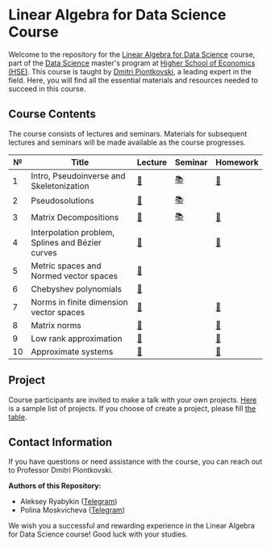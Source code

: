 # Linear Algebra for Data Science Course

Welcome to the repository for the [Linear Algebra for Data Science](https://www.hse.ru/en/edu/courses/470902553) course, part of the [Data Science](https://www.hse.ru/ma/datasci/) master's program at [Higher School of Economics (HSE)](https://www.hse.ru/). This course is taught by [Dmitri Piontkovski](https://www.hse.ru/en/org/persons/64913), a leading expert in the field. Here, you will find all the essential materials and resources needed to succeed in this course.

<!--- 
## Course Description

In the lecture course, we consider some topics of linear algebra beyond the standard first year course which are extremely important for applications. Mostly, these are applications to data analysis and machine learning, as well as to economics and statistics. We begin with inversions of rectangle matrices, that is, we discuss pseudo-inverse matrices (and their connections to the linear regression model). Among others, we discuss iteration methods (and their using in models of random walk on a graph applied to Internet search such as PageRank algorithm), matrix decompositions (such as SVD) and methods of dimension decreasing (with their connection to some image compression algorithms), and the theory of matrix norms and perturbation theory (for error estimates in matrix computations). The course includes also symbolic methods in systems of algebraic equations, approximation problems, Chebyshev polynomials, matrix functions such as exponents etc. We plan to invite some external lecturers who successfully apply linear algebra in their work. The students are also be invited to give their own talks on additional topics of applied or theoretical linear algebra.
-->
## Course Contents

The course consists of lectures and seminars. Materials for subsequent lectures and seminars will be made available as the course progresses.

№ | Title | Lecture | Seminar | Homework 
--- | --- | --- | --- |--- 
1 | Intro, Pseudoinverse and Skeletonization| [📁](https://raw.githubusercontent.com/kamranuz/linal-course-hse/master/lecture-notes/lecture01-pseudoinverse.pdf)  | [📚](https://raw.githubusercontent.com/kamranuz/linal-course-hse/master/seminars/seminar01-svd.pdf) | [📝](https://raw.githubusercontent.com/kamranuz/linal-course-hse/master/homework/dz_pseudoinverse_eng.jpg)  
2 | Pseudosolutions| [📁](https://raw.githubusercontent.com/kamranuz/linal-course-hse/master/lecture-notes/lecture02-pseudosolutions.pdf) | [📚](https://raw.githubusercontent.com/kamranuz/linal-course-hse/master/seminars/seminar02-linearregression.pdf) |  
3 | Matrix Decompositions| [📁](https://raw.githubusercontent.com/kamranuz/linal-course-hse/master/lecture-notes/lecture03-decompositions.pdf) | [📚](https://raw.githubusercontent.com/kamranuz/linal-course-hse/master/seminars/seminar03-decompositions.pdf)  | [📝](https://raw.githubusercontent.com/kamranuz/linal-course-hse/master/homework/dz_decompostions_eng.jpg) 
4 | Interpolation problem, Splines and Bézier curves| [📁](https://raw.githubusercontent.com/kamranuz/linal-course-hse/master/lecture-notes/lecture04-interpolations.pdf) |  | [📝](https://raw.githubusercontent.com/kamranuz/linal-course-hse/master/homework/dz_approximate_eng.jpg) 
5 | Metric spaces and Normed vector spaces| [📁](https://raw.githubusercontent.com/kamranuz/linal-course-hse/master/lecture-notes/lecture05-metrics.pdf) |  |  
6 | Chebyshev polynomials| [📁](https://raw.githubusercontent.com/kamranuz/linal-course-hse/master/lecture-notes/lecture06-chebyshev.pdf)  |  |   
7 | Norms in finite dimension vector spaces| [📁](https://raw.githubusercontent.com/kamranuz/linal-course-hse/master/lecture-notes/lecture07-minkowski.pdf)  |  | [📝](https://raw.githubusercontent.com/kamranuz/linal-course-hse/master/homework/dz_metrics_n_norms_eng.pdf)  
8 | Matrix norms| [📁](https://raw.githubusercontent.com/kamranuz/linal-course-hse/master/lecture-notes/lecture08-matrixnorms.pdf) |  | [📝](https://raw.githubusercontent.com/kamranuz/linal-course-hse/master/homework/dz_matrix_norms_eng.pdf) 
9 | Low rank approximation| [📁](https://raw.githubusercontent.com/kamranuz/linal-course-hse/master/lecture-notes/lecture09-approximate_rank.pdf) |  | [📝](https://raw.githubusercontent.com/kamranuz/linal-course-hse/master/homework/dz_small_rank_approx_eng.pdf) 
10 | Approximate systems| [📁](https://raw.githubusercontent.com/kamranuz/linal-course-hse/master/lecture-notes/lecture10-approximate_systems.pdf)  |  | [📝](https://raw.githubusercontent.com/kamranuz/linal-course-hse/master/homework/dz_condition_number_eng.pdf)  

## Project 

Сourse participants are invited to make a talk with your own projects. [Here](https://raw.githubusercontent.com/kamranuz/linal-course-hse/master/homework/Project_eng_2023.pdf) is a sample list of projects. If you choose of create a project, please fill [the table](https://docs.google.com/spreadsheets/d/1IawQbKXwEAeqWrXqV4l8QZw4qbNyhHwveeCg-MGOhNY/edit?usp=sharing).


## Contact Information

If you have questions or need assistance with the course, you can reach out to Professor Dmitri Piontkovski.

**Authors of this Repository:**
- Aleksey Ryabykin ([Telegram](https://t.me/addicted_by))
- Polina Moskvicheva ([Telegram](https://t.me/gumanitariinenuzhny))

We wish you a successful and rewarding experience in the Linear Algebra for Data Science course! Good luck with your studies.
